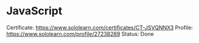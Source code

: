 # JavaScript

Certificate: https://www.sololearn.com/certificates/CT-JSVQNNX3
Profile: https://www.sololearn.com/profile/27238289
Status: Done